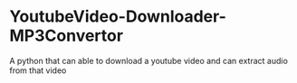 # YoutubeVideo-Downloader-MP3Convertor
A python that can able to download a youtube video and can extract audio from that video
